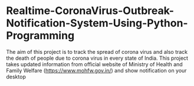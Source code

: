# Realtime-CoronaVirus-Outbreak-Notification-System-Using-Python-Programming
The aim of this project is to track the spread of corona virus and also track the death of people due to corona virus in every state of India. This project takes updated information from official website of Ministry of Health and Family Welfare (https://www.mohfw.gov.in/) and show notification on your desktop
